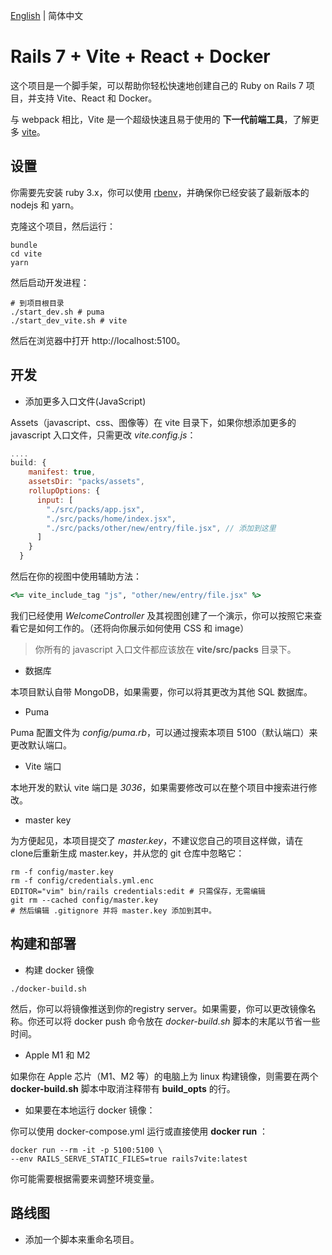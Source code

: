 [English](./README.md) | 简体中文

# Rails 7 + Vite + React + Docker

这个项目是一个脚手架，可以帮助你轻松快速地创建自己的 Ruby on Rails 7 项目，并支持 Vite、React 和 Docker。

与 webpack 相比，Vite 是一个超级快速且易于使用的 **下一代前端工具**，了解更多 [vite](https://github.com/vitejs/vite)。

## 设置

你需要先安装 ruby​​ 3.x，你可以使用 [rbenv](https://github.com/rbenv/rbenv)，并确保你已经安装了最新版本的 nodejs 和 yarn。

克隆这个项目，然后运行：

```shell
bundle
cd vite
yarn
```

然后启动开发进程：

```shell
# 到项目根目录
./start_dev.sh # puma
./start_dev_vite.sh # vite
```

然后在浏览器中打开 http://localhost:5100。

## 开发

- 添加更多入口文件(JavaScript)

Assets（javascript、css、图像等）在 vite 目录下，如果你想添加更多的 javascript 入口文件，只需更改 _vite.config.js_：

```javascript
....
build: {
    manifest: true,
    assetsDir: "packs/assets",
    rollupOptions: {
      input: [
        "./src/packs/app.jsx",
        "./src/packs/home/index.jsx",
        "./src/packs/other/new/entry/file.jsx", // 添加到这里
      ]
    }
  }
```

然后在你的视图中使用辅助方法：

```ruby
<%= vite_include_tag "js", "other/new/entry/file.jsx" %>
```

我们已经使用 _WelcomeController_ 及其视图创建了一个演示，你可以按照它来查看它是如何工作的。（还将向你展示如何使用 CSS 和 image）

> 你所有的 javascript 入口文件都应该放在 **vite/src/packs** 目录下。

- 数据库

本项目默认自带 MongoDB，如果需要，你可以将其更改为其他 SQL 数据库。

- Puma

Puma 配置文件为 _config/puma.rb_，可以通过搜索本项目 5100（默认端口）来更改默认端口。

- Vite 端口

本地开发的默认 vite 端口是 _3036_，如果需要修改可以在整个项目中搜索进行修改。

- master key

为方便起见，本项目提交了 _master.key_，不建议您自己的项目这样做，请在clone后重新生成 master.key，并从您的 git 仓库中忽略它：

```shell
rm -f config/master.key
rm -f config/credentials.yml.enc
EDITOR="vim" bin/rails credentials:edit # 只需保存，无需编辑
git rm --cached config/master.key
# 然后编辑 .gitignore 并将 master.key 添加到其中。
```

## 构建和部署

- 构建 docker 镜像

```shell
./docker-build.sh
```

然后，你可以将镜像推送到你的registry server。如果需要，你可以更改镜像名称。你还可以将 docker push 命令放在 _docker-build.sh_ 脚本的末尾以节省一些时间。

- Apple M1 和 M2

如果你在 Apple 芯片（M1、M2 等）的电脑上为 linux 构建镜像，则需要在两个 **docker-build.sh** 脚本中取消注释带有 **build_opts** 的行。

- 如果要在本地运行 docker 镜像：

你可以使用 docker-compose.yml 运行或直接使用 **docker run** ：

```shell
docker run --rm -it -p 5100:5100 \
--env RAILS_SERVE_STATIC_FILES=true rails7vite:latest
```

你可能需要根据需要来调整环境变量。

## 路线图

- 添加一个脚本来重命名项目。
